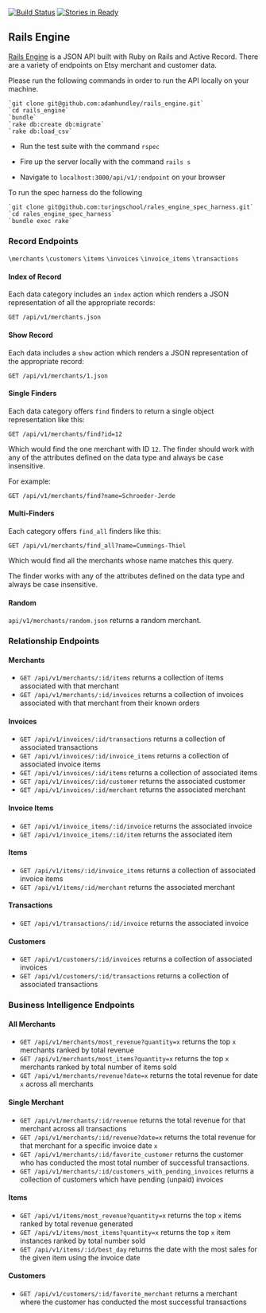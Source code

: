 [![Build Status](https://travis-ci.org/adamhundley/rails_engine.svg?branch=master)](https://travis-ci.org/adamhundley/rails_engine)
[![Stories in Ready](https://badge.waffle.io/adamhundley/rails_engine.png?label=ready&title=Ready)](https://waffle.io/adamhundley/rails_engine)

## Rails Engine

[Rails Engine](https://github.com/turingschool/lesson_plans/blob/master/ruby_03-professional_rails_applications/rails_engine.md#invoices) is a JSON API built with Ruby on Rails and Active Record.  There are a variety of endpoints on Etsy merchant and customer data.

Please run the following commands in order to run the API locally on your machine.

    `git clone git@github.com:adamhundley/rails_engine.git`
    `cd rails_engine`
    `bundle`
    `rake db:create db:migrate`
    `rake db:load_csv`

* Run the test suite with the command `rspec`

* Fire up the server locally with the command `rails s`

* Navigate to `localhost:3000/api/v1/:endpoint` on your browser

To run the spec harness do the following

    `git clone git@github.com:turingschool/rales_engine_spec_harness.git`
    `cd rales_engine_spec_harness`
    `bundle exec rake`

### Record Endpoints
  `\merchants`
  `\customers`
  `\items`
  `\invoices`
  `\invoice_items`
  `\transactions`

#### Index of Record

Each data category includes an `index` action which
renders a JSON representation of all the appropriate records:

`GET /api/v1/merchants.json`

#### Show Record

Each data includes a `show` action which
renders a JSON representation of the appropriate record:

`GET /api/v1/merchants/1.json`

#### Single Finders

Each data category offers `find` finders to return a single object representation like this:

```
GET /api/v1/merchants/find?id=12
```

Which would find the one merchant with ID `12`. The finder should work with any of the attributes defined on the data type and always be case insensitive.

For example:

```
GET /api/v1/merchants/find?name=Schroeder-Jerde
```

#### Multi-Finders

Each category offers `find_all` finders like this:

```
GET /api/v1/merchants/find_all?name=Cummings-Thiel
```

Which would find all the merchants whose name matches this query.

The finder works with any of the attributes defined on the data type and always be case insensitive.

#### Random

`api/v1/merchants/random.json` returns a random merchant.

### Relationship Endpoints

#### Merchants

* `GET /api/v1/merchants/:id/items` returns a collection of items associated with that merchant
* `GET /api/v1/merchants/:id/invoices` returns a collection of invoices associated with that merchant from their known orders

#### Invoices

* `GET /api/v1/invoices/:id/transactions` returns a collection of associated transactions
* `GET /api/v1/invoices/:id/invoice_items` returns a collection of associated invoice items
* `GET /api/v1/invoices/:id/items` returns a collection of associated items
* `GET /api/v1/invoices/:id/customer` returns the associated customer
* `GET /api/v1/invoices/:id/merchant` returns the associated merchant

#### Invoice Items

* `GET /api/v1/invoice_items/:id/invoice` returns the associated invoice
* `GET /api/v1/invoice_items/:id/item` returns the associated item

#### Items

* `GET /api/v1/items/:id/invoice_items` returns a collection of associated invoice items
* `GET /api/v1/items/:id/merchant` returns the associated merchant

#### Transactions

* `GET /api/v1/transactions/:id/invoice` returns the associated invoice

#### Customers

* `GET /api/v1/customers/:id/invoices` returns a collection of associated invoices
* `GET /api/v1/customers/:id/transactions` returns a collection of associated transactions

### Business Intelligence Endpoints

#### All Merchants

* `GET /api/v1/merchants/most_revenue?quantity=x` returns the top `x` merchants ranked by total revenue
* `GET /api/v1/merchants/most_items?quantity=x` returns the top `x` merchants ranked by total number of items sold
* `GET /api/v1/merchants/revenue?date=x` returns the total revenue for date `x` across all merchants

#### Single Merchant

* `GET /api/v1/merchants/:id/revenue` returns the total revenue for that merchant across all transactions
* `GET /api/v1/merchants/:id/revenue?date=x` returns the total revenue for that merchant for a specific invoice date `x`
* `GET /api/v1/merchants/:id/favorite_customer` returns the customer who has conducted the most total number of successful transactions.
* `GET /api/v1/merchants/:id/customers_with_pending_invoices` returns a collection of customers which have pending (unpaid) invoices

#### Items

* `GET /api/v1/items/most_revenue?quantity=x` returns the top `x` items ranked by total revenue generated
* `GET /api/v1/items/most_items?quantity=x` returns the top `x` item instances ranked by total number sold
* `GET /api/v1/items/:id/best_day` returns the date with the most sales for the given item using the invoice date

#### Customers

* `GET /api/v1/customers/:id/favorite_merchant` returns a merchant where the customer has conducted the most successful transactions
